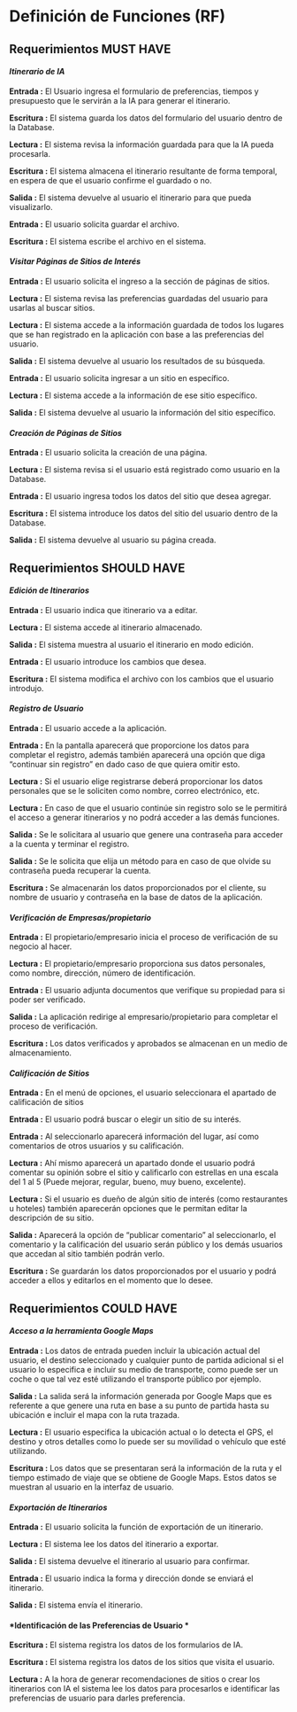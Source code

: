 # Definición de Funciones (RF)


## Requerimientos MUST HAVE

#### *Itinerario de IA*

**Entrada :**
	El Usuario ingresa el formulario de preferencias, tiempos y presupuesto que le servirán a la IA para generar el itinerario.

**Escritura :**
	El sistema guarda los datos del formulario del usuario dentro de la Database.

**Lectura :**
	El sistema revisa la información guardada para que la IA pueda procesarla.

**Escritura :**
	El sistema almacena el itinerario resultante de forma temporal, en espera de que el usuario confirme el guardado o no.

**Salida :**
	El sistema devuelve al usuario el itinerario para que pueda visualizarlo.

**Entrada :**
	El usuario solicita guardar el archivo.

**Escritura :**
	El sistema escribe el archivo en el sistema.

#### *Visitar Páginas de Sitios de Interés*

**Entrada :**
	El usuario solicita el ingreso a la sección de páginas de sitios.

**Lectura :**
	El sistema revisa las preferencias guardadas del usuario para usarlas al buscar sitios.

**Lectura :**
	El sistema accede a la información guardada de todos los lugares que se han registrado en la aplicación con base a las preferencias del usuario.

**Salida :**
	El sistema devuelve al usuario los resultados de su búsqueda.

**Entrada :**
	El usuario solicita ingresar a un sitio en específico.

**Lectura :**
	El sistema accede a la información de ese sitio específico.

**Salida :**
	El sistema devuelve al usuario la información del sitio específico.

#### *Creación de Páginas de Sitios*

**Entrada :**
	El usuario solicita la creación de una página.

**Lectura :**
	El sistema revisa si el usuario está registrado como usuario en la Database.

**Entrada :**
	El usuario ingresa todos los datos del sitio que desea agregar.

**Escritura :**
	El sistema introduce los datos del sitio del usuario dentro de la Database.

**Salida :**
	El sistema devuelve al usuario su página creada.


## Requerimientos SHOULD HAVE

#### *Edición de Itinerarios*

**Entrada :**
	El usuario indica que itinerario va a editar.

**Lectura :**
	El sistema accede al itinerario almacenado.

**Salida :**
	El sistema muestra al usuario el itinerario en modo edición.

**Entrada :**
	El usuario introduce los cambios que desea.

**Escritura :**
	El sistema modifica el archivo con los cambios que el usuario introdujo.

#### *Registro de Usuario*

**Entrada :**
	El usuario accede a la aplicación.

**Entrada :**
	En la pantalla aparecerá que proporcione los datos para completar el registro, además también aparecerá una opción que diga “continuar sin registro” en dado caso de que quiera omitir esto.

**Lectura :**
	Si el usuario elige registrarse deberá proporcionar los datos personales que se le soliciten como nombre, correo electrónico, etc.

**Lectura :**
	En caso de que el usuario continúe sin registro solo se le permitirá el acceso a generar itinerarios y no podrá acceder a las demás funciones.

**Salida :**
	Se le solicitara al usuario que genere una contraseña para acceder a la cuenta y terminar el registro.

**Salida :**
	Se le solicita que elija un método para en caso de que olvide su contraseña pueda recuperar la cuenta.

**Escritura :**
	Se almacenarán los datos proporcionados por el cliente, su nombre de usuario y contraseña en la base de datos de la aplicación.

#### *Verificación de Empresas/propietario*

**Entrada :**
	El propietario/empresario inicia el proceso de verificación de su negocio al hacer.

**Lectura :**
	El propietario/empresario proporciona sus datos personales, como nombre, dirección, número de identificación. 

**Entrada :**
	El usuario adjunta documentos que verifique su propiedad para si poder ser verificado.

**Salida :**
	La aplicación redirige al empresario/propietario para completar el proceso de verificación.

**Escritura :**
	Los datos verificados y aprobados se almacenan en un medio de almacenamiento.

#### *Calificación de Sitios*

**Entrada :**
	En el menú de opciones, el usuario seleccionara el apartado de calificación de sitios 

**Entrada :**
	El usuario podrá buscar o elegir un sitio de su interés.

**Entrada :**
	Al seleccionarlo aparecerá información del lugar, así como comentarios de otros usuarios y su calificación.

**Lectura :**
	Ahí mismo aparecerá un apartado donde el usuario podrá comentar su opinión sobre el sitio y calificarlo con estrellas en una escala del 1 al 5 (Puede mejorar, regular, bueno, muy bueno, excelente).

**Lectura :**
	Si el usuario es dueño de algún sitio de interés (como restaurantes u hoteles) también aparecerán opciones que le permitan editar la descripción de su sitio.

**Salida :**
	Aparecerá la opción de “publicar comentario” al seleccionarlo, el comentario y la calificación del usuario serán público y los demás usuarios que accedan al sitio también podrán verlo.

**Escritura :**
	Se guardarán los datos proporcionados por el usuario y podrá acceder a ellos y editarlos en el momento que lo desee.


## Requerimientos COULD HAVE

#### *Acceso a la herramienta Google Maps*

**Entrada :**
	Los datos de entrada pueden incluir la ubicación actual del usuario, el destino seleccionado y cualquier punto de partida adicional si el usuario lo especifica e incluir su medio de transporte, como puede ser un coche o que tal vez esté utilizando el transporte público por ejemplo.

**Salida :**
	La salida será la información generada por Google Maps que es referente a que genere una ruta en base a su punto de partida hasta su ubicación e incluir el mapa con la ruta trazada.

**Lectura :**
	El usuario especifica la ubicación actual o lo detecta el GPS, el destino y otros detalles como lo puede ser su movilidad o vehículo que esté utilizando.

**Escritura :**
	Los datos que se presentaran será la información de la ruta y el tiempo estimado de viaje que se obtiene de Google Maps. Estos datos se muestran al usuario en la interfaz de usuario.

#### *Exportación de Itinerarios*

**Entrada :**
	El usuario solicita la función de exportación de un itinerario.

**Lectura :**
	El sistema lee los datos del itinerario a exportar.

**Salida :**
	El sistema devuelve el itinerario al usuario para confirmar.

**Entrada :**
	El usuario indica la forma y dirección donde se enviará el itinerario.

**Salida :**
	El sistema envía el itinerario.

#### *Identificación de las Preferencias de Usuario *

**Escritura :**
	El sistema registra los datos de los formularios de IA.

**Escritura :**
	El sistema registra los datos de los sitios que visita el usuario.

**Lectura :**
	A la hora de generar recomendaciones de sitios o crear los itinerarios con IA el sistema lee los datos para procesarlos e identificar las preferencias de usuario para darles preferencia.